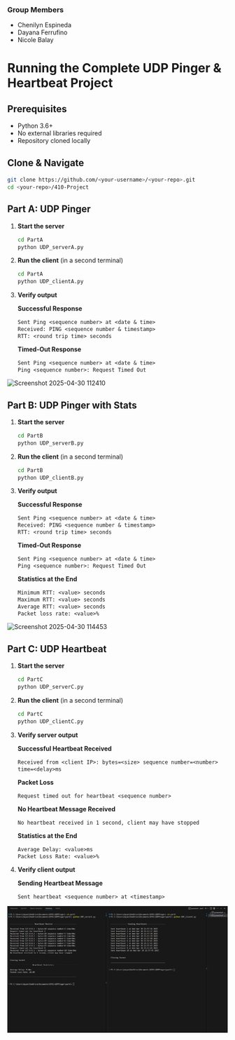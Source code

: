 ### Group Members
- Chenilyn Espineda
- Dayana Ferrufino
- Nicole Balay

# Running the Complete UDP Pinger & Heartbeat Project

## Prerequisites
- Python 3.6+
- No external libraries required
- Repository cloned locally

## Clone & Navigate
~~~bash
git clone https://github.com/<your-username>/<your-repo>.git
cd <your-repo>/410-Project
~~~

## Part A: UDP Pinger

1. **Start the server**  
   ~~~bash
   cd PartA
   python UDP_serverA.py
   ~~~
2. **Run the client** (in a second terminal)  
   ~~~bash
   cd PartA
   python UDP_clientA.py
   ~~~
3. **Verify output**  

   ****Successful Response****
   ~~~
   Sent Ping <sequence number> at <date & time>  
   Received: PING <sequence number & timestamp>  
   RTT: <round trip time> seconds
   ~~~

   ****Timed-Out Response****
   ~~~
   Sent Ping <sequence number> at <date & time>  
   Ping <sequence number>: Request Timed Out
   ~~~


![Screenshot 2025-04-30 112410](https://github.com/user-attachments/assets/847e3aea-2e50-4b4a-b28b-4049536cfbe9)

## Part B: UDP Pinger with Stats

1. **Start the server**  
   ~~~bash
   cd PartB
   python UDP_serverB.py
   ~~~
2. **Run the client** (in a second terminal)  
   ~~~bash
   cd PartB
   python UDP_clientB.py
   ~~~
3. **Verify output**  
   
   ****Successful Response****
   ~~~
   Sent Ping <sequence number> at <date & time>  
   Received: PING <sequence number & timestamp>  
   RTT: <round trip time> seconds
   ~~~

   ****Timed-Out Response****
   ~~~
   Sent Ping <sequence number> at <date & time>  
   Ping <sequence number>: Request Timed Out
   ~~~
   
   ****Statistics at the End****
   ~~~
   Minimum RTT: <value> seconds
   Maximum RTT: <value> seconds
   Average RTT: <value> seconds
   Packet loss rate: <value>%
   ~~~


![Screenshot 2025-04-30 114453](https://github.com/user-attachments/assets/1f2bac6f-0869-4d9d-985b-10773c2b82b6)


## Part C: UDP Heartbeat

1. **Start the server**  
   ~~~bash
   cd PartC
   python UDP_serverC.py
   ~~~
2. **Run the client** (in a second terminal)  
   ~~~bash
   cd PartC
   python UDP_clientC.py
   ~~~
3. **Verify server output**  
   
   ****Successful Heartbeat Received****
   ~~~
   Received from <client IP>: bytes=<size> sequence number=<number> time=<delay>ms
   ~~~

   ****Packet Loss****
   ~~~
   Request timed out for heartbeat <sequence number>
   ~~~

   ****No Heartbeat Message Received****
   ~~~
   No heartbeat received in 1 second, client may have stopped
   ~~~

   ****Statistics at the End****
   ~~~
   Average Delay: <value>ms
   Packet Loss Rate: <value>%
   ~~~

4. **Verify client output**

   ****Sending Heartbeat Message****
   ~~~
   Sent heartbeat <sequence number> at <timestamp>
   ~~~

![Screenshot 2025-04-30 114453](https://github.com/DayanaFerrufino/UDPPinger/blob/main/PartC/partC.png)
